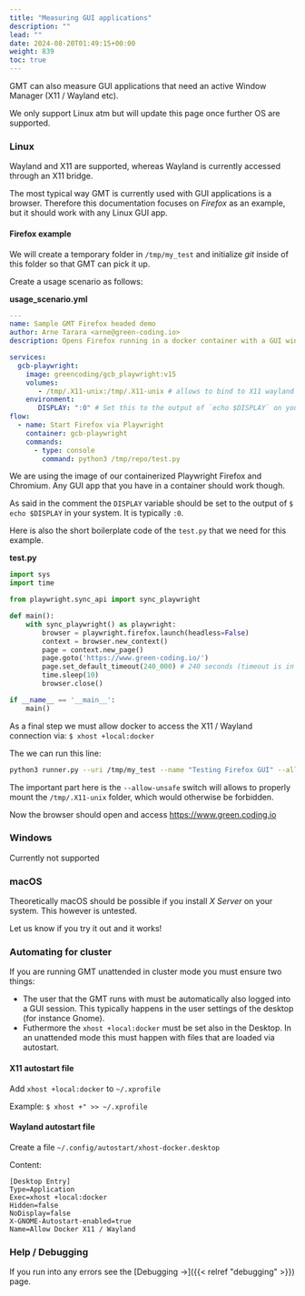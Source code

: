 ```yaml
---
title: "Measuring GUI applications"
description: ""
lead: ""
date: 2024-08-20T01:49:15+00:00
weight: 839
toc: true
---
```


GMT can also measure GUI applications that need an active Window Manager (X11 / Wayland etc).

We only support Linux atm but will update this page once further OS are supported.

### Linux

Wayland and X11 are supported, whereas Wayland is currently accessed through an X11 bridge.

The most typical way GMT is currently used with GUI applications is a browser. Therefore this documentation focuses on *Firefox* as an example, but it should work with any Linux GUI app.

#### Firefox example

We will create a temporary folder in `/tmp/my_test` and initialize *git* inside of this folder so that GMT can pick it up.

Create a usage scenario as follows:

**usage_scenario.yml**
```yaml
---
name: Sample GMT Firefox headed demo
author: Arne Tarara <arne@green-coding.io>
description: Opens Firefox running in a docker container with a GUI window on Ubuntu Linux

services:
  gcb-playwright:
    image: greencoding/gcb_playwright:v15
    volumes:
       - /tmp/.X11-unix:/tmp/.X11-unix # allows to bind to X11 wayland bridge
    environment:
       DISPLAY: ":0" # Set this to the output of `echo $DISPLAY` on your system
flow:
  - name: Start Firefox via Playwright
    container: gcb-playwright
    commands:
      - type: console
        command: python3 /tmp/repo/test.py
```

We are using the image of our containerized Playwright Firefox and Chromium. Any GUI app that you have in a container should work though.

As said in the comment the `DISPLAY` variable should be set to the output of `$ echo $DISPLAY` in your system. It is typically `:0`.

Here is also the short boilerplate code of the `test.py` that we need for this example.

**test.py**
```python
import sys
import time

from playwright.sync_api import sync_playwright

def main():
    with sync_playwright() as playwright:
        browser = playwright.firefox.launch(headless=False)
        context = browser.new_context()
        page = context.new_page()
        page.goto('https://www.green-coding.io/')
        page.set_default_timeout(240_000) # 240 seconds (timeout is in milliseconds)
        time.sleep(10)
        browser.close()

if __name__ == '__main__':
    main()
```

As a final step we must allow docker to access the X11 / Wayland connection via: `$ xhost +local:docker`

The we can run this line:
```bash
python3 runner.py --uri /tmp/my_test --name "Testing Firefox GUI" --allow-unsafe
```

The important part here is the `--allow-unsafe` switch will allows to properly mount the `/tmp/.X11-unix` folder, which would otherwise be forbidden.

Now the browser should open and access https://www.green.coding.io

### Windows

Currently not supported

### macOS

Theoretically macOS should be possible if you install *X Server* on your system. This however is untested.

Let us know if you try it out and it works!

### Automating for cluster

If you are running GMT unattended in cluster mode you must ensure two things:
- The user that the GMT runs with must be automatically also logged into a GUI session. This typically happens in the user settings of the desktop (for instance Gnome).
- Futhermore the `xhost +local:docker` must be set also in the Desktop. In an unattended mode this must happen with files that are loaded via autostart.

#### X11 autostart file
Add `xhost +local:docker` to `~/.xprofile`

Example: `$ xhost +" >> ~/.xprofile`

#### Wayland autostart file
Create a file `~/.config/autostart/xhost-docker.desktop`

Content:
```config
[Desktop Entry]
Type=Application
Exec=xhost +local:docker
Hidden=false
NoDisplay=false
X-GNOME-Autostart-enabled=true
Name=Allow Docker X11 / Wayland
```

### Help / Debugging
If you run into any errors see the [Debugging →]({{< relref "debugging" >}}) page.
